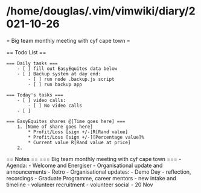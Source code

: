 # /home/douglas/.vim/vimwiki/diary/2021-10-26

= Big team monthly meeting with cyf cape town =

== Todo List ==

	=== Daily tasks ===
        - [ ] fill out EasyEquites data below
        - [ ] Backup system at day end:
            - [ ] run node .backup.js script
            - [ ] run backup app

    === Today's tasks ===
        - [ ] video calls:
            - [ ] No video calls
        - [ ]

	=== EasyEquites shares @[Time goes here] ===
		1. [Name of share goes here]
			* Profit/Loss [sign +/-]R[Rand value]
			* Profit/Loss [sign +/-][Percentage value]%
			* Current value R[Rand value at price]
		2.

== Notes ==
 === Big team monthly meeting with cyf cape town ===
	 - Agenda:
		 - Welcome and Energiser
		 - Organisational update and announcements
		 - Retro
	 - Organisational updates:
		 - Demo Day - reflection, recordings
		 - Graduate Programme, career mentors
		 - new intake and timeline
		 - volunteer recruitment
		 - volunteer social - 20 Nov
